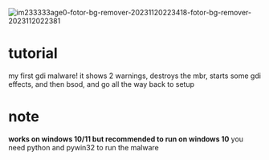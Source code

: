 ![im233333age0-fotor-bg-remover-20231120223418-fotor-bg-remover-2023112022381](https://github.com/woskethebot/tutorial/assets/121425028/286e7527-9c84-4ccc-ac0a-04ba0c9d677c)
# tutorial
my first gdi malware! it shows 2 warnings, destroys the mbr, starts some gdi effects, and then bsod, and go all the way back to setup
# note
**works on windows 10/11 but recommended to run on windows 10**
you need python and pywin32 to run the malware
